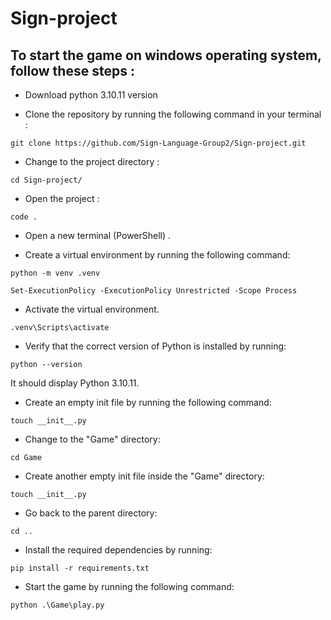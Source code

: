 # Sign-project

## To start the game on windows operating system, follow these steps :

* Download python 3.10.11 version

* Clone the repository by running the following command in your terminal :

```
git clone https://github.com/Sign-Language-Group2/Sign-project.git
```

* Change to the project directory :

```
cd Sign-project/
```

* Open the project :

```
code .
```

* Open a new terminal (PowerShell) .

* Create a virtual environment by running the following command:

```
python -m venv .venv
```

```
Set-ExecutionPolicy -ExecutionPolicy Unrestricted -Scope Process
```


* Activate the virtual environment.

```
.venv\Scripts\activate
```

* Verify that the correct version of Python is installed by running:

```
python --version
```
It should display Python 3.10.11.


* Create an empty init file by running the following command:

```
touch __init__.py
```

* Change to the "Game" directory:

```
cd Game
```
* Create another empty init file inside the "Game" directory:

```
touch __init__.py
```
* Go back to the parent directory:

```
cd ..
```

* Install the required dependencies by running:

```
pip install -r requirements.txt
```
* Start the game by running the following command:

```
python .\Game\play.py
```